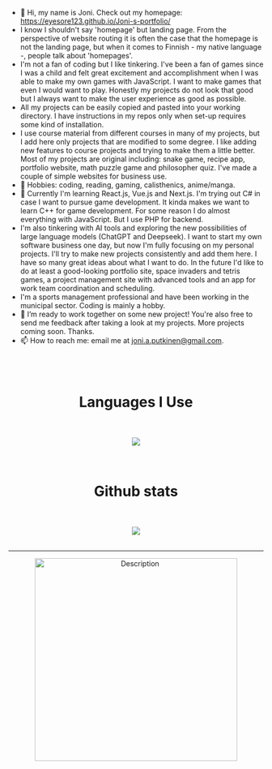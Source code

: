 
- 👋 Hi, my name is Joni. Check out my homepage: https://eyesore123.github.io/Joni-s-portfolio/
- I know I shouldn't say 'homepage' but landing page. From the perspective of website routing it is often the case that the homepage is not the landing page, but when it comes to Finnish - my native language -, people talk about 'homepages'.
- I'm not a fan of coding but I like tinkering. I've been a fan of games since I was a child and felt great excitement and accomplishment when I was able to make my own games with JavaScript. I want to make games that even I would want to play. Honestly my projects do not look that good but I always want to make the user experience as good as possible.
- All my projects can be easily copied and pasted into your working directory. I have instructions in my repos only when set-up requires some kind of installation.
-  I use course material from different courses in many of my projects, but I add here only projects that are modified to some degree. I like adding new features to course projects and trying to make them a little better. Most of my projects are original including: snake game, recipe app, portfolio website, math puzzle game and philosopher quiz. I've made a couple of simple websites for business use.
- 👀 Hobbies: coding, reading, gaming, calisthenics, anime/manga.
- 🌱 Currently I'm learning React.js, Vue.js and Next.js. I'm trying out C# in case I want to pursue game development. It kinda makes we want to learn C++ for game development. For some reason I do almost everything with JavaScript. But I use PHP for backend.
- I'm also tinkering with AI tools and exploring the new possibilities of large language models (ChatGPT and Deepseek).
  I want to start my own software business one day, but now I'm fully focusing on my personal projects. I'll try to make new projects consistently and add them here. I have so many great ideas about what I want to do.
  In the future I'd like to do at least a good-looking portfolio site, space invaders and tetris games, a project management site with advanced tools and an app for work team coordination and scheduling.
- I'm a sports management professional and have been working in the municipal sector. Coding is mainly a hobby.
- 💞️ I’m ready to work together on some new project! You're also free to send me feedback after taking a look at my projects. More projects coming soon. Thanks.
- 📫 How to reach me: email me at joni.a.putkinen@gmail.com.<br><br><br><br>


<div align="center">
  <h1>Languages I Use</h1><br><br>
<img src="https://github-readme-stats.vercel.app/api/top-langs/?username=Eyesore123&theme=shadow_blue&show_icons=true">
</div><br><br>


<div align="center">
  <h1>Github stats</h1><br><br>
<img src="https://github-readme-stats.vercel.app/api?username=Eyesore123&theme=shadow_blue&show_icons=true"
  </div><br><br>



----------------------------------------------------------------------


<div align="center">
<img src="https://github.com/user-attachments/assets/a3027eb1-70ec-4d4a-a2cd-e0ff1aed7af2" alt="Description" width="400" height="auto">
</div>


<!---
Eyesore123/Eyesore123 is a ✨ special ✨ repository because its `README.md` (this file) appears on your GitHub profile.
You can click the Preview link to take a look at your changes.
--->
